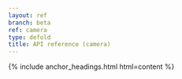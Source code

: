 ```yaml
---
layout: ref
branch: beta
ref: camera
type: defold
title: API reference (camera)
---
```

{% include anchor_headings.html html=content %}